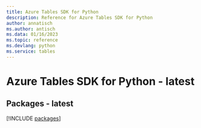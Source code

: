 ```yaml
---
title: Azure Tables SDK for Python
description: Reference for Azure Tables SDK for Python
author: annatisch
ms.author: antisch
ms.data: 01/16/2023
ms.topic: reference
ms.devlang: python
ms.service: tables
---
```

# Azure Tables SDK for Python - latest
## Packages - latest
[!INCLUDE [packages](tables-index.md)]